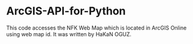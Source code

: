 # ArcGIS-API-for-Python
This code accesses the NFK Web Map which is located in ArcGIS Online using web map id. It was written by HaKaN OGUZ.
